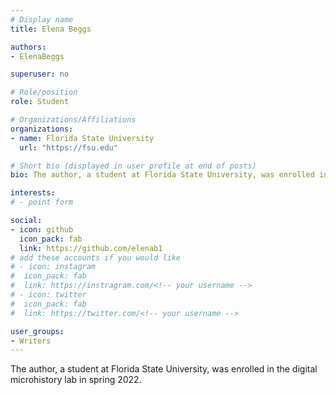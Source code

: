 ```yaml
---
# Display name
title: Elena Beggs

authors:
- ElenaBeggs

superuser: no

# Role/position
role: Student

# Organizations/Affiliations
organizations:
- name: Florida State University
  url: "https://fsu.edu"

# Short bio (displayed in user profile at end of posts)
bio: The author, a student at Florida State University, was enrolled in the digital microhistory lab in fall 2022.

interests:
# - point form

social:
- icon: github
  icon_pack: fab
  link: https://github.com/elenab1
# add these accounts if you would like
# - icon: instagram
#  icon_pack: fab
#  link: https://instragram.com/<!-- your username -->
# - icon: twitter
#  icon_pack: fab
#  link: https://twitter.com/<!-- your username -->

user_groups:
- Writers
---
```

The author, a student at Florida State University, was enrolled in the digital microhistory lab in spring 2022.



